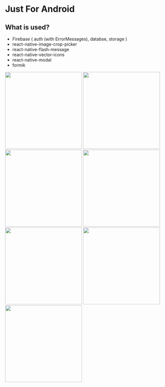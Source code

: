 # Just For Android

## What is used?

- Firebase ( auth (with ErrorMessages), databse, storage )
- react-native-image-crop-picker
- react-native-flash-message
- react-native-vector-icons
- react-native-modal
- formik

<img src="https://user-images.githubusercontent.com/57749827/128550239-5cab1aa5-a2d5-45a9-8c9c-1b8433fe4a26.png" width="250"> <img src="https://user-images.githubusercontent.com/57749827/128550462-bcfc92d5-f302-4891-8cd5-885daf563dea.png" width="250"> <img src="https://user-images.githubusercontent.com/57749827/128550565-9887a928-7653-4587-ae64-e0daa1b46eba.png" width="250"> <img src="https://user-images.githubusercontent.com/57749827/128550616-2e24acff-3d9d-4d02-91f7-5115729a3bf1.png" width="250"> <img src="https://user-images.githubusercontent.com/57749827/128550658-fae4cc34-b1e8-4903-8631-dd4cf546865f.png" width="250"> <img src="https://user-images.githubusercontent.com/57749827/128550716-9f5d1ea8-219c-4fec-b209-e4504e526fa7.png" width="250"> <img src="https://user-images.githubusercontent.com/57749827/128550762-03cd40dc-9903-42ba-a759-9e1e91b206b2.png" width="250">






